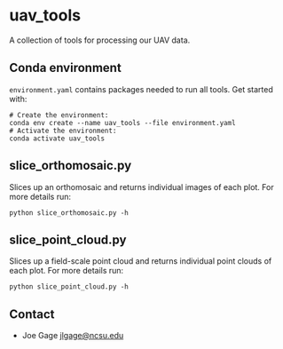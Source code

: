 # uav_tools
A collection of tools for processing our UAV data.

## Conda environment
`environment.yaml` contains packages needed to run all tools. Get started with:

```
# Create the environment:
conda env create --name uav_tools --file environment.yaml
# Activate the environment:
conda activate uav_tools
```

## slice_orthomosaic.py
Slices up an orthomosaic and returns individual images of each plot. For more details run:

```
python slice_orthomosaic.py -h
```

## slice_point_cloud.py
Slices up a field-scale point cloud and returns individual point clouds of each plot. For more details run:

```
python slice_point_cloud.py -h
```

## Contact
* Joe Gage jlgage@ncsu.edu
